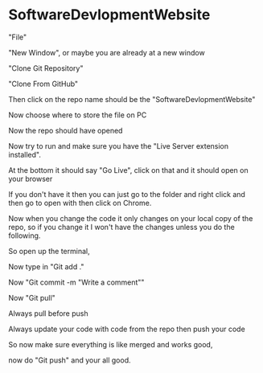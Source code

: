 # SoftwareDevlopmentWebsite

"File"

"New Window", or maybe you are already at a new window

"Clone Git Repository"

"Clone From GitHub"

Then click on the repo name should be the "SoftwareDevlopmentWebsite"

Now choose where to store the file on PC

Now the repo should have opened

Now try to run and make sure you have the "Live Server extension installed".

At the bottom it should say "Go Live", click on that and it should open on your browser

If you don't have it then you can just go to the folder and right click and then go to open with then click on Chrome.

Now when you change the code it only changes on your local copy of the repo, so if you change it I won't have the changes unless you do the following. 

So open up the terminal,

Now type in "Git add ."

Now "Git commit -m "Write a comment""

Now "Git pull" 

Always pull before push

Always update your code with code from the repo then push your code

So now make sure everything is like merged and works good,

now do "Git push" and your all good. 
